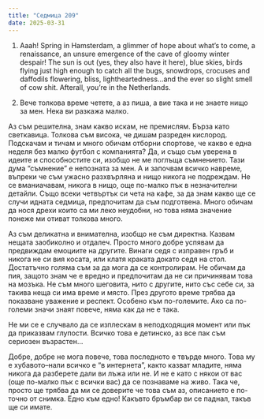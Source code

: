 ```yaml
---
title: "Седмица 209"
date: 2025-03-31
---
```

1. Aaah! Spring in Hamsterdam, a glimmer of hope about what’s to come, a renaissance, an unsure emergence of the cave of gloomy winter despair! The sun is out (yes, they also have it here), blue skies, birds flying just high enough to catch all the bugs, snowdrops, crocuses and daffodils flowering, bliss, lightheartedness…and the ever so slight smell of cow shit.
Afterall, you’re in the Netherlands.

2. Вече толкова време четете, а аз пиша, а вие така и не знаете нищо за мен. Нека ви разкажа малко. 

Аз съм решителна, знам какво искам, не премислям. Бърза като светкавица. Толкова съм висока, че дишам разреден кислород. Подскачам и тичам и много обичам отборни спортове, че какво е една неделя без малко футбол с компанията? 
Да, и също съм уверена в идеите и способностите си, изобщо не ме поглъща съмнението. Тази дума “съмнение” е непозната за мен. А и започвам всичко навреме, въпреки че съм ужасно разхвърляна и нищо никога не подреждам. Не се вманиачавам, никога в нищо, още по-малко пък в незначителни детайли. Също всеки четвъртък си чета на кафе, за да знам какво ще се случи идната седмица, предпочитам да съм подготвена. Много обичам да нося дрехи които са ми леко неудобни, но това няма значение понеже ми отиват толкова много. 

Аз съм деликатна и внимателна, изобщо не съм директна. Казвам нещата заобиколно и отдалеч. Просто много добре успявам да предвиждам емоциите на другите. Винаги седя с изправен гръб и никога не си вия косата, или клатя краката докато седя на стол. Достатъчно голяма съм за да мога да се контролирам. Не обичам да пия, защото знам че е вредно и предпочитам да не си причинявам това на мозъка. Не съм много шеговита, нито с другите, нито със себе си, за такива неща си има време и място. През другото време трябва да показване уважение и респект. Особено към по-големите. Ако са по-големи значи знаят повече, няма как да не е така. 

Не ми се е случвало да се изплескам в неподходящия момент или пък да приказвам глупости. Всичко това е детинско, аз все пак съм сериозен възрастен…

Добре, добре не мога повече, това последното е твърде много.
Това му е хубавото–нали всичко е “в интернета”, както казват младите, няма никога да разберете дали ви лъжа или не. И не е като с някои от вас (още по-малко пък с всички вас) да се познаваме на живо. Така че, просто ще трябва да ми се доверите че това съм аз, описанието е по-точно от снимка. Едно към едно! Какъвто бръмбар ви се паднал, такъв ще си имате. 






<script src="https://utteranc.es/client.js"
        repo="wiseblondie/brum-thoughts-chain"
        issue-term="pathname"
        theme="github-light"
        crossorigin="anonymous"
        async>
</script>
